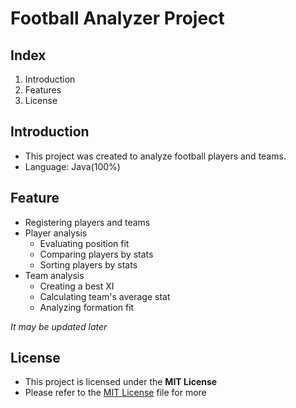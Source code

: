 # Football Analyzer Project

## Index
1. Introduction
2. Features
3. License

## Introduction
- This project was created to analyze football players and teams.
- Language: Java(100%)

## Feature
- Registering players and teams
- Player analysis
    - Evaluating position fit
    - Comparing players by stats
    - Sorting players by stats
- Team analysis
    - Creating a best XI
    - Calculating team's average stat
    - Analyzing formation fit

*It may be updated later*

## License
- This project is licensed under the **MIT License**
- Please refer to the [MIT License](./LICENSE) file for more







